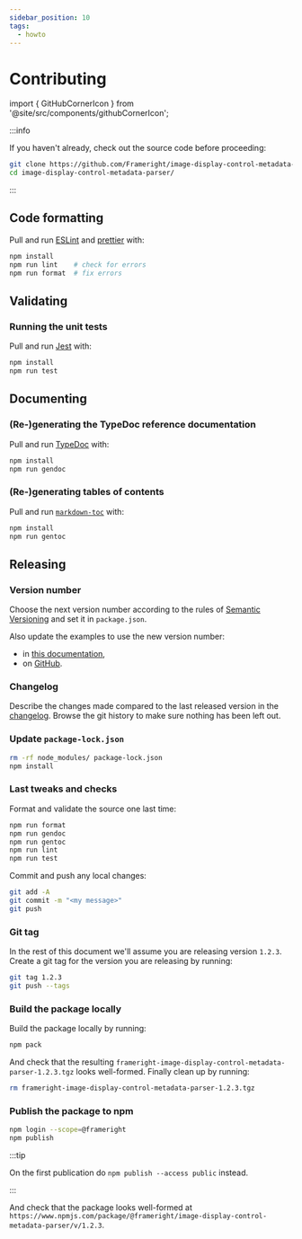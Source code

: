 ```yaml
---
sidebar_position: 10
tags:
  - howto
---
```


# Contributing

import { GitHubCornerIcon } from '@site/src/components/githubCornerIcon';

<GitHubCornerIcon href="https://github.com/Frameright/image-display-control-metadata-parser" />

:::info

If you haven't already, check out the source code before proceeding:

```bash
git clone https://github.com/Frameright/image-display-control-metadata-parser
cd image-display-control-metadata-parser/
```

:::

## Code formatting

Pull and run [ESLint](https://eslint.org/) and
[prettier](https://github.com/prettier/prettier) with:

```bash
npm install
npm run lint    # check for errors
npm run format  # fix errors
```

## Validating

### Running the unit tests

Pull and run [Jest](https://jestjs.io/) with:

```bash
npm install
npm run test
```

## Documenting

### (Re-)generating the TypeDoc reference documentation

Pull and run [TypeDoc](https://typedoc.org/) with:

```bash
npm install
npm run gendoc
```

### (Re-)generating tables of contents

Pull and run [`markdown-toc`](https://github.com/jonschlinkert/markdown-toc)
with:

```bash
npm install
npm run gentoc
```

## Releasing

### Version number

Choose the next version number according to the rules of
[Semantic Versioning](https://semver.org/) and set it in `package.json`.

Also update the examples to use the new version number:

- in [this documentation](README.md),
- on [GitHub](https://github.com/Frameright/image-display-control-metadata-parser).

### Changelog

Describe the changes made compared to the last released version in the
[changelog](changelog.md). Browse the git history to make sure nothing has been
left out.

### Update `package-lock.json`

```bash
rm -rf node_modules/ package-lock.json
npm install
```

### Last tweaks and checks

Format and validate the source one last time:

```bash
npm run format
npm run gendoc
npm run gentoc
npm run lint
npm run test
```

Commit and push any local changes:

```bash
git add -A
git commit -m "<my message>"
git push
```

### Git tag

In the rest of this document we'll assume you are releasing version `1.2.3`.
Create a git tag for the version you are releasing by running:

```bash
git tag 1.2.3
git push --tags
```

### Build the package locally

Build the package locally by running:

```bash
npm pack
```

And check that the resulting
`frameright-image-display-control-metadata-parser-1.2.3.tgz` looks well-formed.
Finally clean up by running:

```bash
rm frameright-image-display-control-metadata-parser-1.2.3.tgz
```

### Publish the package to npm

```bash
npm login --scope=@frameright
npm publish
```

:::tip

On the first publication do `npm publish --access public` instead.

:::

And check that the package looks well-formed at
`https://www.npmjs.com/package/@frameright/image-display-control-metadata-parser/v/1.2.3`.

